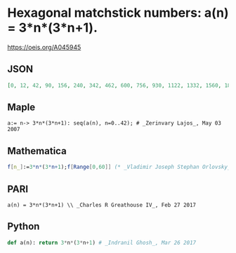 # Hexagonal matchstick numbers: a\(n\) \= 3\*n\*\(3\*n\+1\)\.
https://oeis.org/A045945
## JSON
```JSON
[0, 12, 42, 90, 156, 240, 342, 462, 600, 756, 930, 1122, 1332, 1560, 1806, 2070, 2352, 2652, 2970, 3306, 3660, 4032, 4422, 4830, 5256, 5700, 6162, 6642, 7140, 7656, 8190, 8742, 9312, 9900, 10506, 11130, 11772, 12432, 13110, 13806, 14520, 15252, 16002]
```
## Maple
```Maple
a:= n-> 3*n*(3*n+1): seq(a(n), n=0..42); # _Zerinvary Lajos_, May 03 2007
```
## Mathematica
```Mathematica
f[n_]:=3*n*(3*n+1);f[Range[0,60]] (* _Vladimir Joseph Stephan Orlovsky_, Feb 05 2011 *)
```
## PARI
```PARI
a(n) = 3*n*(3*n+1) \\ _Charles R Greathouse IV_, Feb 27 2017
```
## Python
```Python
def a(n): return 3*n*(3*n+1) # _Indranil Ghosh_, Mar 26 2017
```
